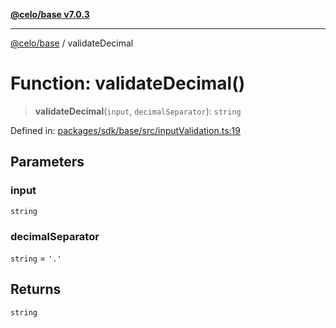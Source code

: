 [**@celo/base v7.0.3**](../README.md)

***

[@celo/base](../README.md) / validateDecimal

# Function: validateDecimal()

> **validateDecimal**(`input`, `decimalSeparator`): `string`

Defined in: [packages/sdk/base/src/inputValidation.ts:19](https://github.com/celo-org/developer-tooling/blob/master/packages/sdk/base/src/inputValidation.ts#L19)

## Parameters

### input

`string`

### decimalSeparator

`string` = `'.'`

## Returns

`string`
